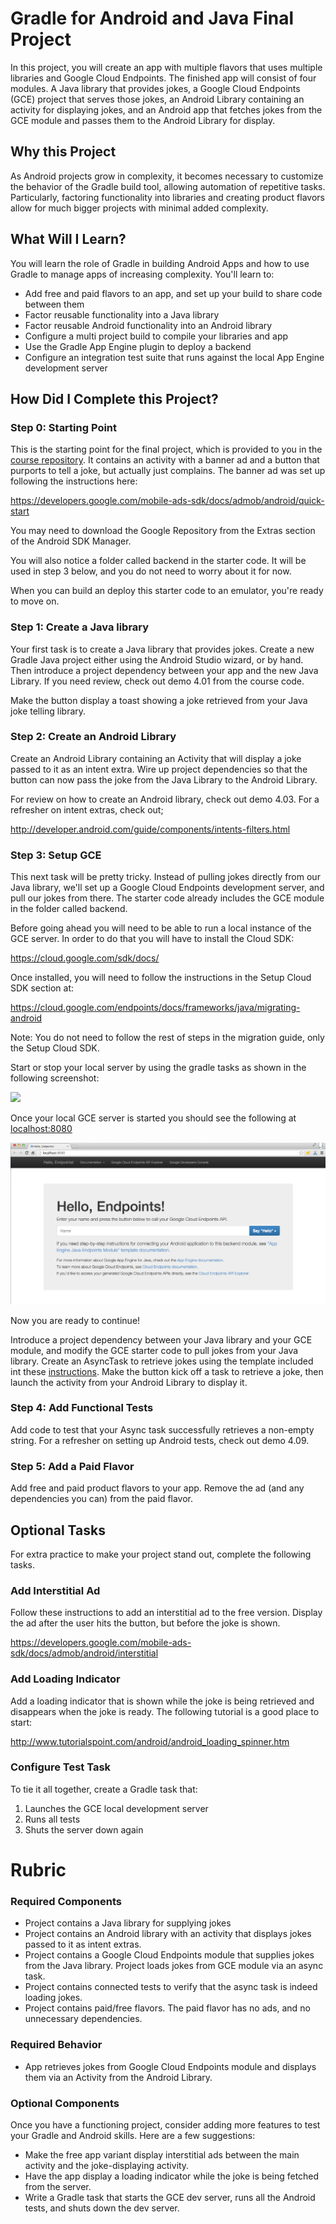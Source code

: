 # Gradle for Android and Java Final Project

In this project, you will create an app with multiple flavors that uses
multiple libraries and Google Cloud Endpoints. The finished app will consist
of four modules. A Java library that provides jokes, a Google Cloud Endpoints
(GCE) project that serves those jokes, an Android Library containing an
activity for displaying jokes, and an Android app that fetches jokes from the
GCE module and passes them to the Android Library for display.

## Why this Project

As Android projects grow in complexity, it becomes necessary to customize the
behavior of the Gradle build tool, allowing automation of repetitive tasks.
Particularly, factoring functionality into libraries and creating product
flavors allow for much bigger projects with minimal added complexity.

## What Will I Learn?

You will learn the role of Gradle in building Android Apps and how to use
Gradle to manage apps of increasing complexity. You'll learn to:

* Add free and paid flavors to an app, and set up your build to share code between them
* Factor reusable functionality into a Java library
* Factor reusable Android functionality into an Android library
* Configure a multi project build to compile your libraries and app
* Use the Gradle App Engine plugin to deploy a backend
* Configure an integration test suite that runs against the local App Engine development server

## How Did I Complete this Project?

### Step 0: Starting Point

This is the starting point for the final project, which is provided to you in
the [course repository](https://github.com/udacity/ud867/tree/master/FinalProject). It
contains an activity with a banner ad and a button that purports to tell a
joke, but actually just complains. The banner ad was set up following the
instructions here:

https://developers.google.com/mobile-ads-sdk/docs/admob/android/quick-start

You may need to download the Google Repository from the Extras section of the
Android SDK Manager.

You will also notice a folder called backend in the starter code. 
It will be used in step 3 below, and you do not need to worry about it for now.

When you can build an deploy this starter code to an emulator, you're ready to
move on.

### Step 1: Create a Java library

Your first task is to create a Java library that provides jokes. Create a new
Gradle Java project either using the Android Studio wizard, or by hand. Then
introduce a project dependency between your app and the new Java Library. If
you need review, check out demo 4.01 from the course code.

Make the button display a toast showing a joke retrieved from your Java joke
telling library.

### Step 2: Create an Android Library

Create an Android Library containing an Activity that will display a joke
passed to it as an intent extra. Wire up project dependencies so that the
button can now pass the joke from the Java Library to the Android Library.

For review on how to create an Android library, check out demo 4.03. For a
refresher on intent extras, check out;

http://developer.android.com/guide/components/intents-filters.html

### Step 3: Setup GCE

This next task will be pretty tricky. Instead of pulling jokes directly from
our Java library, we'll set up a Google Cloud Endpoints development server,
and pull our jokes from there. The starter code already includes the GCE module 
in the folder called backend.

Before going ahead you will need to be able to run a local instance of the GCE 
server. In order to do that you will have to install the Cloud SDK:

https://cloud.google.com/sdk/docs/

Once installed, you will need to follow the instructions in the Setup Cloud SDK
section at:

https://cloud.google.com/endpoints/docs/frameworks/java/migrating-android

Note: You do not need to follow the rest of steps in the migration guide, only
the Setup Cloud SDK.

Start or stop your local server by using the gradle tasks as shown in the following
screenshot:

<img src="/FinalProject/GCE-server-gradle-tasks.png" height="500">

Once your local GCE server is started you should see the following at 
[localhost:8080](http://localhost:8080)

<img src="https://raw.githubusercontent.com/GoogleCloudPlatform/gradle-appengine-templates/77e9910911d5412e5efede5fa681ec105a0f02ad/doc/img/devappserver-endpoints.png">

Now you are ready to continue! 

Introduce a project dependency between your Java library 
and your GCE module, and modify the GCE starter code to pull jokes from your Java library. 
Create an AsyncTask to retrieve jokes using the template included int these 
[instructions](https://github.com/GoogleCloudPlatform/gradle-appengine-templates/tree/77e9910911d5412e5efede5fa681ec105a0f02ad/HelloEndpoints#2-connecting-your-android-app-to-the-backend). 
Make the button kick off a task to retrieve a joke, 
then launch the activity from your Android Library to display it.


### Step 4: Add Functional Tests

Add code to test that your Async task successfully retrieves a non-empty
string. For a refresher on setting up Android tests, check out demo 4.09.

### Step 5: Add a Paid Flavor

Add free and paid product flavors to your app. Remove the ad (and any
dependencies you can) from the paid flavor.

## Optional Tasks

For extra practice to make your project stand out, complete the following tasks.

### Add Interstitial Ad

Follow these instructions to add an interstitial ad to the free version.
Display the ad after the user hits the button, but before the joke is shown.

https://developers.google.com/mobile-ads-sdk/docs/admob/android/interstitial

### Add Loading Indicator

Add a loading indicator that is shown while the joke is being retrieved and
disappears when the joke is ready. The following tutorial is a good place to
start:

http://www.tutorialspoint.com/android/android_loading_spinner.htm

### Configure Test Task

To tie it all together, create a Gradle task that:

1. Launches the GCE local development server
2. Runs all tests
3. Shuts the server down again

# Rubric

### Required Components

* Project contains a Java library for supplying jokes
* Project contains an Android library with an activity that displays jokes passed to it as intent extras.
* Project contains a Google Cloud Endpoints module that supplies jokes from the Java library. Project loads jokes from GCE module via an async task.
* Project contains connected tests to verify that the async task is indeed loading jokes.
* Project contains paid/free flavors. The paid flavor has no ads, and no unnecessary dependencies.

### Required Behavior

* App retrieves jokes from Google Cloud Endpoints module and displays them via an Activity from the Android Library.

### Optional Components

Once you have a functioning project, consider adding more features to test your Gradle and Android skills. Here are a few suggestions:

* Make the free app variant display interstitial ads between the main activity and the joke-displaying activity.
* Have the app display a loading indicator while the joke is being fetched from the server.
* Write a Gradle task that starts the GCE dev server, runs all the Android tests, and shuts down the dev server.
